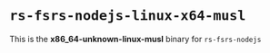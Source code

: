 # `rs-fsrs-nodejs-linux-x64-musl`

This is the **x86_64-unknown-linux-musl** binary for `rs-fsrs-nodejs`
